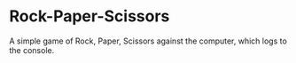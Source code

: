 # Rock-Paper-Scissors

A simple game of Rock, Paper, Scissors against the computer, which logs to the console.
